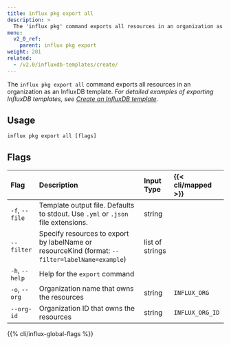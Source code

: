 ```yaml
---
title: influx pkg export all
description: >
  The 'influx pkg' command exports all resources in an organization as an InfluxDB template.
menu:
  v2_0_ref:
    parent: influx pkg export
weight: 201
related:
  - /v2.0/influxdb-templates/create/
---
```


The `influx pkg export all` command exports all resources in an
organization as an InfluxDB template.
_For detailed examples of exporting InfluxDB templates, see
[Create an InfluxDB template](/v2.0/influxdb-templates/create/)._

## Usage
```
influx pkg export all [flags]
```

## Flags
| Flag           | Description                                                                                     | Input Type      | {{< cli/mapped >}} |
|:----           |:-----------                                                                                     |:----------      |:------------------ |
| `-f`, `--file` | Template output file. Defaults to stdout. Use `.yml` or `.json` file extensions.                | string          |                    |
| `--filter`     | Specify resources to export by labelName or resourceKind (format: `--filter=labelName=example`) | list of strings |
| `-h`, `--help` | Help for the `export` command                                                                   |                 |                    |
| `-o`, `--org`  | Organization name that owns the resources                                                       | string          | `INFLUX_ORG`       |
| `--org-id`     | Organization ID that owns the resources                                                         | string          | `INFLUX_ORG_ID`    |

{{% cli/influx-global-flags %}}

